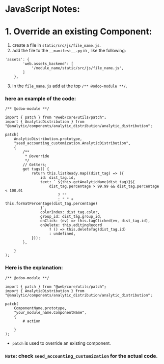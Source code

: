 # JavaScript Notes:

# 1. Override an existing Component:

1. create a file in `static/src/js/file_name.js`.
2. add the file to the `__manifest__.py` in , like the following:

```
'assets': {
        'web.assets_backend': [
            '/module_name/static/src/js/file_name.js',
        ]
    },
```

3. in the `file_name.js` add at the top `/** @odoo-module **/`.

### here an example of the code:

```
/** @odoo-module **/

import { patch } from "@web/core/utils/patch";
import { AnalyticDistribution } from "@analytic/components/analytic_distribution/analytic_distribution";

patch(
	AnalyticDistribution.prototype,
	"seed_accounting_customization.AnalyticDistribution",
	{
		/**
		 * @override
		 */
		// Getters;
		get tags() {
			return this.listReady.map((dist_tag) => ({
				id: dist_tag.id,
				text: ` ${this.getAnalyticName(dist_tag)}${
					dist_tag.percentage > 99.99 && dist_tag.percentage < 100.01
						? ""
						: " " + this.formatPercentage(dist_tag.percentage)
				}`,
				colorIndex: dist_tag.color,
				group_id: dist_tag.group_id,
				onClick: (ev) => this.tagClicked(ev, dist_tag.id),
				onDelete: this.editingRecord
					? () => this.deleteTag(dist_tag.id)
					: undefined,
			}));
		},

	}
);

```
### Here is the explanation:
```
/** @odoo-module **/

import { patch } from "@web/core/utils/patch";
import { AnalyticDistribution } from "@analytic/components/analytic_distribution/analytic_distribution";

patch(
	ComponentName.prototype,
	"your_module_name.ComponentName",
	{
		# action

	}
);
```
- `patch` is used to override an existing component.
### `Note`: check `seed_accounting_customization` for the actual code.


